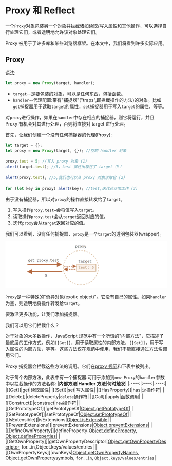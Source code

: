# Proxy 和 Reflect

一个`Proxy`对象包装另一个对象并拦截诸如读取/写入属性和其他操作，可以选择自行处理它们，或者透明地允许该对象处理它们。

Proxy 被用于了许多库和某些浏览器框架。在本文中，我们将看到许多实际应用。

## Proxy

语法:

```js
let proxy = new Proxy(target, handler);
```

- `target`--是要包装的对象，可以是任何东西，包括函数。
- `handler`--代理配置:带有"捕捉器"("traps",即拦截操作的方法)的对象。比如`get`捕捉器用于读取`target`的属性，`set`捕捉器用于写入`target`的属性，等等。

对`proxy`进行操作，如果在`handler`中存在相应的捕捉器，则它将运行，并且 Proxy 有机会对其进行处理，否则将直接对 target 进行处理。

首先，让我们创建一个没有任何捕捉器的代理(Proxy):

```js
let target = {};
let proxy = new Proxy(target, {}); //空的 handler 对象

proxy.test = 5; //写入 proxy 对象 (1)
alert(target.test); //5，test 属性出现在了 target 中！

alert(proxy.test); //5,我们也可以从 proxy 对象读取它 (2)

for (let key in proxy) alert(key); //test,迭代也正常工作 (3)
```

由于没有捕捉器，所以对`proxy`的操作直接转发给了`target`。

1. 写入操作`proxy.test=`会将值写入`target`。
2. 读取操作`proxy.test`会从`terget`返回对应的值。
3. 迭代`proxy`会从`target`返回对应的值。

我们可以看到，没有任何捕捉器，`proxy`是一个`target`的透明包装器(wrapper)。

![picture](../assert/imgs/proxy.png)

`Proxy`是一种特殊的"奇异对象(exotic object)"。它没有自己的属性。如果`handler`为空，则透明地将操作转发给`target`。

要激活更多功能，让我们添加捕捉器。

我们可以用它们拦截什么？

对于对象的大多数操作，JavaScript 规范中有一个所谓的"内部方法"，它描述了最底层的工作方式。例如`[[Get]]`，用于读取属性的内部方法，`[[Set]]`，用于写入属性的内部方法，等等。这些方法仅在规范中使用，我们不能直接通过方法名调用它们。

Proxy 捕捉器会拦截这些方法的调用。它们在[proxy 规范](https://tc39.es/ecma262/#sec-proxy-object-internal-methods-and-internal-slots)和下表中被列出。

对于每个内部方法，此表中有一个捕捉器:可用于添加到`new Proxy`的`handler`参数中以拦截操作的方法名称:
|**内部方法**|**Handler 方法**|**何时触发**|
|:----:|:----:|:----:|
|[[Get]]|get|读取属性|
|[[Set]]|set|写入属性|
|[[HasProperty]]|has|`in`操作符|
|[[Delete]]|deleteProperty|`delete`操作符|
|[[Call]]|apply|函数调用|
|[[Construct]]|construct|`new`操作符|
|[[GetPrototypeOf]]|getPrototypeOf|[Object.getPrototypeOf](https://developer.mozilla.org/zh/docs/Web/JavaScript/Reference/Global_Objects/Object/getPrototypeOf)|
|[[SetPrototypeOf]]|setPrototypeOf|[Object.setPrototypeOf](https://developer.mozilla.org/zh/docs/Web/JavaScript/Reference/Global_Objects/Object/setPrototypeOf)|
|[[IsExtensible]]|isExtensions|[Object.isExtensible](https://developer.mozilla.org/zh/docs/Web/JavaScript/Reference/Global_Objects/Object/isExtensible)|
|[[PreventExtensions]]|preventExtensions|[Object.preventExtensions](https://developer.mozilla.org/zh/docs/Web/JavaScript/Reference/Global_Objects/Object/preventExtensions)|
|[[DefineOwnProperty]]|defineProperty|[Object.defineProperty](https://developer.mozilla.org/zh/docs/Web/JavaScript/Reference/Global_Objects/Object/defineProperty), [Object.defineProperties](https://developer.mozilla.org/zh/docs/Web/JavaScript/Reference/Global_Objects/Object/defineProperties)|
|[[GetOwnProperty]]|getOwnPropertyDescriptor|[Object.getOwnPropertyDescriptor](https://developer.mozilla.org/zh/docs/Web/JavaScript/Reference/Global_Objects/Object/getOwnPropertyDescriptor), for...in,Object.keys/values/entries|
|[[OwnPropertyKeys]]|ownKeys|[Object.getOwnPropertyNames](https://developer.mozilla.org/zh/docs/Web/JavaScript/Reference/Global_Objects/Object/getOwnPropertyNames), [Object.getOwnPropertysymbols](https://developer.mozilla.org/zh/docs/Web/JavaScript/Reference/Global_Objects/Object/getOwnPropertySymbols), `for..in`, `Object.keys/values/entries`|
